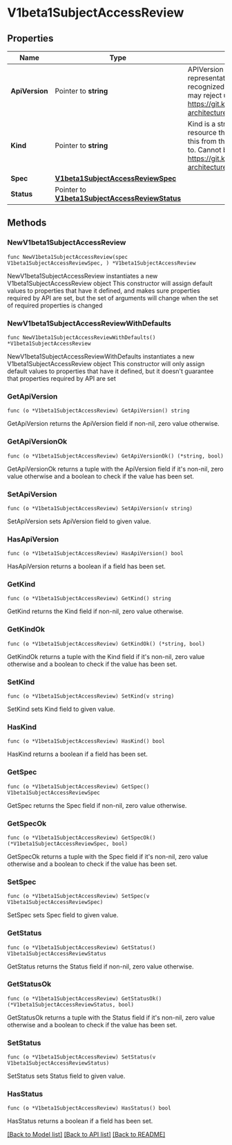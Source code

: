 # V1beta1SubjectAccessReview

## Properties

Name | Type | Description | Notes
------------ | ------------- | ------------- | -------------
**ApiVersion** | Pointer to **string** | APIVersion defines the versioned schema of this representation of an object. Servers should convert recognized schemas to the latest internal value, and may reject unrecognized values. More info: https://git.k8s.io/community/contributors/devel/sig-architecture/api-conventions.md#resources | [optional] 
**Kind** | Pointer to **string** | Kind is a string value representing the REST resource this object represents. Servers may infer this from the endpoint the client submits requests to. Cannot be updated. In CamelCase. More info: https://git.k8s.io/community/contributors/devel/sig-architecture/api-conventions.md#types-kinds | [optional] 
**Spec** | [**V1beta1SubjectAccessReviewSpec**](V1beta1SubjectAccessReviewSpec.md) |  | 
**Status** | Pointer to [**V1beta1SubjectAccessReviewStatus**](V1beta1SubjectAccessReviewStatus.md) |  | [optional] 

## Methods

### NewV1beta1SubjectAccessReview

`func NewV1beta1SubjectAccessReview(spec V1beta1SubjectAccessReviewSpec, ) *V1beta1SubjectAccessReview`

NewV1beta1SubjectAccessReview instantiates a new V1beta1SubjectAccessReview object
This constructor will assign default values to properties that have it defined,
and makes sure properties required by API are set, but the set of arguments
will change when the set of required properties is changed

### NewV1beta1SubjectAccessReviewWithDefaults

`func NewV1beta1SubjectAccessReviewWithDefaults() *V1beta1SubjectAccessReview`

NewV1beta1SubjectAccessReviewWithDefaults instantiates a new V1beta1SubjectAccessReview object
This constructor will only assign default values to properties that have it defined,
but it doesn't guarantee that properties required by API are set

### GetApiVersion

`func (o *V1beta1SubjectAccessReview) GetApiVersion() string`

GetApiVersion returns the ApiVersion field if non-nil, zero value otherwise.

### GetApiVersionOk

`func (o *V1beta1SubjectAccessReview) GetApiVersionOk() (*string, bool)`

GetApiVersionOk returns a tuple with the ApiVersion field if it's non-nil, zero value otherwise
and a boolean to check if the value has been set.

### SetApiVersion

`func (o *V1beta1SubjectAccessReview) SetApiVersion(v string)`

SetApiVersion sets ApiVersion field to given value.

### HasApiVersion

`func (o *V1beta1SubjectAccessReview) HasApiVersion() bool`

HasApiVersion returns a boolean if a field has been set.

### GetKind

`func (o *V1beta1SubjectAccessReview) GetKind() string`

GetKind returns the Kind field if non-nil, zero value otherwise.

### GetKindOk

`func (o *V1beta1SubjectAccessReview) GetKindOk() (*string, bool)`

GetKindOk returns a tuple with the Kind field if it's non-nil, zero value otherwise
and a boolean to check if the value has been set.

### SetKind

`func (o *V1beta1SubjectAccessReview) SetKind(v string)`

SetKind sets Kind field to given value.

### HasKind

`func (o *V1beta1SubjectAccessReview) HasKind() bool`

HasKind returns a boolean if a field has been set.

### GetSpec

`func (o *V1beta1SubjectAccessReview) GetSpec() V1beta1SubjectAccessReviewSpec`

GetSpec returns the Spec field if non-nil, zero value otherwise.

### GetSpecOk

`func (o *V1beta1SubjectAccessReview) GetSpecOk() (*V1beta1SubjectAccessReviewSpec, bool)`

GetSpecOk returns a tuple with the Spec field if it's non-nil, zero value otherwise
and a boolean to check if the value has been set.

### SetSpec

`func (o *V1beta1SubjectAccessReview) SetSpec(v V1beta1SubjectAccessReviewSpec)`

SetSpec sets Spec field to given value.


### GetStatus

`func (o *V1beta1SubjectAccessReview) GetStatus() V1beta1SubjectAccessReviewStatus`

GetStatus returns the Status field if non-nil, zero value otherwise.

### GetStatusOk

`func (o *V1beta1SubjectAccessReview) GetStatusOk() (*V1beta1SubjectAccessReviewStatus, bool)`

GetStatusOk returns a tuple with the Status field if it's non-nil, zero value otherwise
and a boolean to check if the value has been set.

### SetStatus

`func (o *V1beta1SubjectAccessReview) SetStatus(v V1beta1SubjectAccessReviewStatus)`

SetStatus sets Status field to given value.

### HasStatus

`func (o *V1beta1SubjectAccessReview) HasStatus() bool`

HasStatus returns a boolean if a field has been set.


[[Back to Model list]](../README.md#documentation-for-models) [[Back to API list]](../README.md#documentation-for-api-endpoints) [[Back to README]](../README.md)


